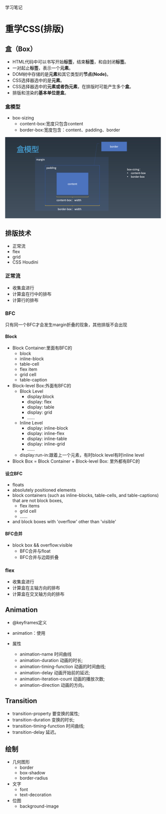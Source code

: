 学习笔记

# 重学CSS(排版)

## 盒（Box）

- HTML代码中可以书写开始**标签**，结束**标签**，和自封闭**标签**。
- 一对起止**标签**，表示一个**元素**。 
- DOM树中存储的是**元素**和其它类型的**节点(Node)**。 
- CSS选择器选中的是**元素**。 
- CSS选择器选中的**元素或者伪元素**，在排版时可能产生多个**盒**。 
- 排版和渲染的**基本单位是盒**。

### 盒模型

- box-sizing
  * content-box:宽度只包含content
  * border-box:宽度包含：content、padding、border

![本地生成的viewport](./img/WX20200809-123455@2x.png)


## 排版技术
- 正常流
- flex
- grid
- CSS Houdini

### 正常流

- 收集盒进行
- 计算盒在行中的排布 
- 计算行的排布

### BFC
只有同一个BFC才会发生margin折叠的现象，其他排版不会出现
#### Block
- Block Container:里面有BFC的
    * block
    * inline-block
    * table-cell
    * flex item
    * grid cell
    * table-caption
- Block-level Box:外面有BFC的
  * Block Level
    + display:block 
    + display: flex
    + display: table 
    + display: grid
    + ......
  * Inline Level
    + display: inline-block 
    + display: inline-flex
    + display: inline-table 
    + display: inline-grid
    + ......
  * display:run-in:跟着上一个元素，有时block level有时inline level
- Block Box = Block Container + Block-level Box: 里外都有BFC的

#### 设立BFC
- floats
- absolutely positioned elements
- block containers (such as inline-blocks, table-cells, and table-captions) that are not block boxes,
    * flex items 
    * grid cell
    * ......
- and block boxes with 'overflow' other than 'visible'

#### BFC合并
- block box && overflow:visible 
  * BFC合并与float
  * BFC合并与边距折叠

### flex
- 收集盒进行
- 计算盒在主轴方向的排布
- 计算盒在交叉轴方向的排布

## Animation
- @keyframes定义
- animation：使用

- 属性
  * animation-name 时间曲线
  * animation-duration 动画的时长;
  * animation-timing-function 动画的时间曲线;   
  * animation-delay 动画开始前的延迟;
  * animation-iteration-count 动画的播放次数;   
  * animation-direction 动画的方向。


## Transition

- transition-property 要变换的属性;
- transition-duration 变换的时长;
- transition-timing-function 时间曲线; 
- transition-delay 延迟。


 ## 绘制
- 几何图形 
  * border
  * box-shadow
  * border-radius
- 文字
  * font
  * text-decoration
- 位图
  * background-image

